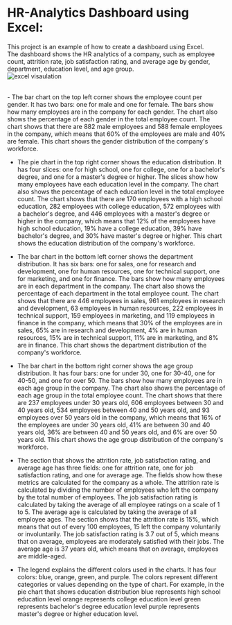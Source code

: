 # HR-Analytics Dashboard using Excel:
This project is an example of how to create a dashboard using Excel. <br>The dashboard shows the HR analytics of a company, such as employee count, attrition rate, job satisfaction rating, and average age by gender, department, education level, and age group.<br>
![excel visaulation](https://github.com/sherifRoshdy/HR-Analytics/assets/77529268/3f920cda-6017-4c06-9a18-6be908a7be3a)


<br>
- The bar chart on the top left corner shows the employee count per gender. It has two bars: one for male and one for female. The bars show how many employees are in the company for each gender. The chart also shows the percentage of each gender in the total employee count. The chart shows that there are 882 male employees and 588 female employees in the company, which means that 60% of the employees are male and 40% are female. This chart shows the gender distribution of the company's workforce.<br>

- The pie chart in the top right corner shows the education distribution. It has four slices: one for high school, one for college, one for a bachelor's degree, and one for a master's degree or higher. The slices show how many employees have each education level in the company. The chart also shows the percentage of each education level in the total employee count. The chart shows that there are 170 employees with a high school education, 282 employees with college education, 572 employees with a bachelor's degree, and 446 employees with a master's degree or higher in the company, which means that 12% of the employees have high school education, 19% have a college education, 39% have bachelor's degree, and 30% have master's degree or higher. This chart shows the education distribution of the company's workforce. <br>

- The bar chart in the bottom left corner shows the department distribution. It has six bars: one for sales, one for research and development, one for human resources, one for technical support, one for marketing, and one for finance. The bars show how many employees are in each department in the company. The chart also shows the percentage of each department in the total employee count. The chart shows that there are 446 employees in sales, 961 employees in research and development, 63 employees in human resources, 222 employees in technical support, 159 employees in marketing, and 119 employees in finance in the company, which means that 30% of the employees are in sales, 65% are in research and development, 4% are in human resources, 15% are in technical support, 11% are in marketing, and 8% are in finance. This chart shows the department distribution of the company's workforce. <br>

- The bar chart in the bottom right corner shows the age group distribution. It has four bars: one for under 30, one for 30-40, one for 40-50, and one for over 50. The bars show how many employees are in each age group in the company. The chart also shows the percentage of each age group in the total employee count. The chart shows that there are 237 employees under 30 years old, 606 employees between 30 and 40 years old, 534 employees between 40 and 50 years old, and 93 employees over 50 years old in the company, which means that 16% of the employees are under 30 years old, 41% are between 30 and 40 years old, 36% are between 40 and 50 years old, and 6% are over 50 years old. This chart shows the age group distribution of the company's workforce. <br>

- The section that shows the attrition rate, job satisfaction rating, and average age has three fields: one for attrition rate, one for job satisfaction rating, and one for average age. The fields show how these metrics are calculated for the company as a whole. The attrition rate is calculated by dividing the number of employees who left the company by the total number of employees. The job satisfaction rating is calculated by taking the average of all employee ratings on a scale of 1 to 5. The average age is calculated by taking the average of all employee ages. The section shows that the attrition rate is 15%, which means that out of every 100 employees, 15 left the company voluntarily or involuntarily. The job satisfaction rating is 3.7 out of 5, which means that on average, employees are moderately satisfied with their jobs. The average age is 37 years old, which means that on average, employees are middle-aged. <br>
- The legend explains the different colors used in the charts. It has four colors: blue, orange, green, and purple. The colors represent different categories or values depending on the type of chart. For example, in the pie chart that shows education distribution blue represents high school education level orange represents college education level green represents bachelor's degree education level purple represents master's degree or higher education level.
